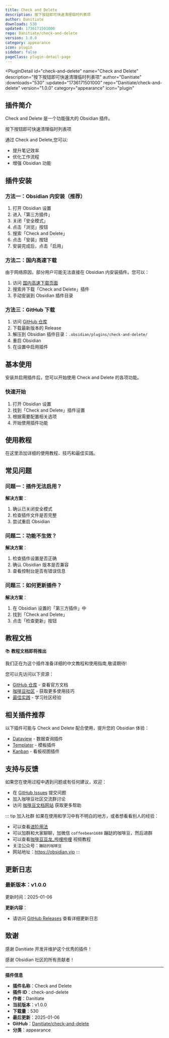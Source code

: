 ```yaml
---
title: Check and Delete
description: 按下按钮即可快速清理临时列表项
author: Danitiate
downloads: 530
updated: 1736171501000
repo: Danitiate/check-and-delete
version: 1.0.0
category: appearance
icon: plugin
sidebar: false
pageClass: plugin-detail-page
---
```


<PluginDetail
  id="check-and-delete"
  name="Check and Delete"
  description="按下按钮即可快速清理临时列表项"
  author="Danitiate"
  :downloads="530"
  :updated="1736171501000"
  repo="Danitiate/check-and-delete"
  version="1.0.0"
  category="appearance"
  icon="plugin"
>

<!-- AUTO_GENERATED_START -->
## 插件简介

Check and Delete 是一个功能强大的 Obsidian 插件。

按下按钮即可快速清理临时列表项

通过 Check and Delete,您可以:

- 提升笔记效率
- 优化工作流程
- 增强 Obsidian 功能

<!-- AUTO_GENERATED_END -->

<!-- AUTO_GENERATED_START -->
## 插件安装

### 方法一：Obsidian 内安装（推荐）

1. 打开 Obsidian 设置
2. 进入「第三方插件」
3. 关闭「安全模式」
4. 点击「浏览」按钮
5. 搜索「Check and Delete」
6. 点击「安装」按钮
7. 安装完成后，点击「启用」

### 方法二：国内高速下载

由于网络原因，部分用户可能无法直接在 Obsidian 内安装插件。您可以：

1. 访问 [国内高速下载页面](/zh/documentation/obsidian-plugins-download.html)
2. 搜索并下载「Check and Delete」插件
3. 手动安装到 Obsidian 插件目录

### 方法三：GitHub 下载

1. 访问 [GitHub 仓库](https://github.com/Danitiate/check-and-delete)
2. 下载最新版本的 Release
3. 解压到 Obsidian 插件目录：`.obsidian/plugins/check-and-delete/`
4. 重启 Obsidian
5. 在设置中启用插件

## 基本使用

安装并启用插件后，您可以开始使用 Check and Delete 的各项功能。

### 快速开始

1. 打开 Obsidian 设置
2. 找到「Check and Delete」插件设置
3. 根据需要配置相关选项
4. 开始使用插件功能

<!-- AUTO_GENERATED_END -->

<!-- CUSTOM_CONTENT_START:tutorial -->
## 使用教程

在这里添加详细的使用教程、技巧和最佳实践。

<!-- CUSTOM_CONTENT_END:tutorial -->

<!-- SHARED_CONTENT_START -->
## 常见问题

### 问题一：插件无法启用？

**解决方案**：
1. 确认已关闭安全模式
2. 检查插件文件是否完整
3. 尝试重启 Obsidian

### 问题二：功能不生效？

**解决方案**：
1. 检查插件设置是否正确
2. 确认 Obsidian 版本是否兼容
3. 查看控制台是否有错误信息

### 问题三：如何更新插件？

**解决方案**：
1. 在 Obsidian 设置的「第三方插件」中
2. 找到「Check and Delete」
3. 点击「检查更新」按钮

## 教程文档

📚 **教程文档即将推出**

我们正在为这个插件准备详细的中文教程和使用指南,敬请期待!

您可以先访问以下资源：
- [GitHub 仓库](https://github.com/Danitiate/check-and-delete) - 查看官方文档
- [咖啡豆社区](/zh/bases/) - 获取更多使用技巧
- [最佳实践](/zh/best-practices/) - 学习社区经验

## 相关插件推荐

以下插件可能与 Check and Delete 配合使用，提升您的 Obsidian 体验：

- [Dataview](/zh/plugins/dataview.html) - 数据查询插件
- [Templater](/zh/plugins/templater-obsidian.html) - 模板插件
- [Kanban](/zh/plugins/obsidian-kanban.html) - 看板视图插件

## 支持与反馈

如果您在使用过程中遇到问题或有任何建议，欢迎：

- 在 [GitHub Issues](https://github.com/Danitiate/check-and-delete/issues) 提交问题
- 加入咖啡豆社区交流群讨论
- 访问 [咖啡豆文档网站](https://obsidian.vip) 获取更多帮助

::: tip 加入社群
如果在使用和学习中有不明白的地方，或者想看看别人的经验：
- 可以查看[进阶用法](/zh/advanced)
- 可以加群和大家聊聊，加微信 `coffeebean1688` 蹦跶的咖啡豆，然后进群
- 可以查看[咖啡豆豆龙_哔哩哔哩](https://space.bilibili.com/618777356) 视频教程
- 关注公众号：`蹦跶的咖啡豆`
- 网站地址：https://obsidian.vip
:::
<!-- SHARED_CONTENT_END -->

<!-- AUTO_GENERATED_START -->
## 更新日志

### 最新版本：v1.0.0

更新时间：2025-01-06

**更新内容**：
- 请访问 [GitHub Releases](https://github.com/Danitiate/check-and-delete/releases) 查看详细更新日志

## 致谢

感谢 Danitiate 开发并维护这个优秀的插件！

感谢 Obsidian 社区的所有贡献者！

---

**插件信息**
- **插件名称**：Check and Delete
- **插件 ID**：check-and-delete
- **作者**：Danitiate
- **当前版本**：v1.0.0
- **下载量**：530
- **最后更新**：2025-01-06
- **GitHub**：[Danitiate/check-and-delete](https://github.com/Danitiate/check-and-delete)
- **分类**：appearance
<!-- AUTO_GENERATED_END -->

</PluginDetail>

